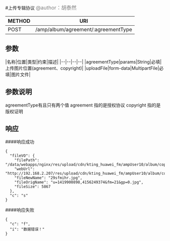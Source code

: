 #上传专辑协议
<font color="gray" size="3">@author：胡泰然</font>

|METHOD|URI|
|--|--|
|POST|/amp/album/agreement/:agreementType|

## 参数
|名称|位置|类型|约束|描述|
|--|--|--|--|
|agreementType|params|String|必填|上传图片位置(agreement、copyright)|
|uploadFile|form-data|MultipartFile|必填|图片文件|

## 参数说明
agreementType有且只有两个值
agreement 指的是授权协议
copyright 指的是版权证明

## 响应
####响应成功
```
{
  "fileVO": {
    "filePath": "/data/webapps/nginx/res/upload/cdn/kting_huawei_fm/ampUser10/album/copyright/20170316/29sfmihr.jpg",
    "webUrl": "http://192.168.2.207/res/upload/cdn/kting_huawei_fm/ampUser10/album/copyright/20170316/29sfmihr.jpg",
    "fileNewName": "29sfmihr.jpg",
    "fileOrigName": "u=1419900898,4156249374&fm=21&gp=0.jpg",
    "fileSize": 5867
  },
  "c": "s"
}
```
####响应失败
```
{
  "c": "f",
  "i": "数据错误！"
}
```
